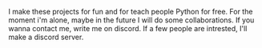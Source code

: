 I make these projects for fun and for teach people Python for free.
For the moment i'm alone, maybe in the future I will do some collaborations.
If you wanna contact me, write me on discord. If a few people are intrested, I'll make a discord server.
